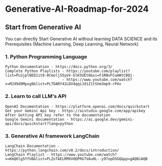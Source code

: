 # Generative-AI-Roadmap-for-2024

## Start from Generative AI
You can directly Start Generative AI without learning DATA SCIENCE and its Prerequisites (Machine Learning, Deep Learning, Neural Network)

### 1. Python Programming Language 
    Python Documentation - https://docs.python.org/3/
    Complete Python Playlists - https://youtube.com/playlist?list=PLGjplNEQ1it8-0CmoljS5yeV-GlKSUEt0&si=F1RNvFCumWtCBQj-
                              - https://www.youtube.com/watch?v=MJd9d9Mpxg0&list=PLTDARY42LDV4qqiJd1Z1tShm3mp9-rP4v

### 2. Learn to call LLM's API
    
    OpenAI Documentation - https://platform.openai.com/docs/quickstart
    Get your Gemini Api key - https://aistudio.google.com/app/apikey 
    After Getting API key refer to the documentation
    Google Gemini documentation - https://ai.google.dev/gemini-api/docs/quickstart?lang=python
    
### 3. Generative AI framework LangChain
    LangChain Documentation - https://python.langchain.com/v0.2/docs/introduction/
    LangChain Playlist - https://www.youtube.com/watch?v=KmQOlg5YfU0&list=PLZoTAELRMXVOQPRG7VAuHL--y97opD5GQ&pp=gAQBiAQB
    
    

